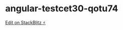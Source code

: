 # angular-testcet30-qotu74

[Edit on StackBlitz ⚡️](https://stackblitz.com/edit/angular-testcet30-qotu74)